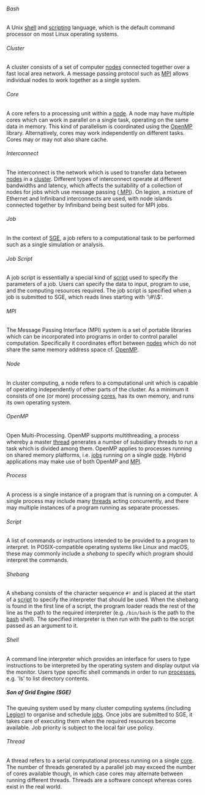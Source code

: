 ###### Bash

A Unix [ shell](#shell "wikilink") and [ scripting](#script "wikilink") language, which is the default command processor on most Linux operating systems. 

###### Cluster

A cluster consists of a set of computer [ nodes](#nodes "wikilink") connected together over a fast local area network. A message passing protocol such as [ MPI](#mpi "wikilink") allows individual nodes to work together as a single system. 

###### Core

A core refers to a processing unit within a [ node](#node "wikilink"). A node may have multiple cores which can work in parallel on a single task, operating on the same data in memory. This kind of parallelism is coordinated using the [ OpenMP](#openmp "wikilink") library. Alternatively, cores may work independently on different tasks. Cores may or may not also share cache.

###### Interconnect

The interconnect is the network which is used to transfer data between [ nodes](#node "wikilink") in a [ cluster](#cluster "wikilink"). Different types of interconnect operate at different bandwidths and latency, which affects the suitability of a collection of nodes for jobs which use message passing ([ MPI](#mpi "wikilink")). On legion, a mixture of Ethernet and Infiniband interconnects are used, with node islands connected together by Infiniband being best suited for MPI jobs. 

###### Job

In the context of [ SGE](#sge "wikilink"), a job refers to a computational task to be performed such as a single simulation or analysis. 

###### Job Script

A job script is essentially a special kind of [ script](#script "wikilink") used to specify the parameters of a job. Users can specify the data to input, program to use, and the computing resources required. The job script is specified when a job is submitted to SGE, which reads lines starting with '\\#\\\\$'. 

###### MPI

The Message Passing Interface (MPI) system is a set of portable libraries which can be incorporated into programs in order to control parallel computation. Specifically it coordinates effort between [ nodes](#node "wikilink") which do not share the same memory address space cf. [ OpenMP](#openmp "wikilink"). 

###### Node

In cluster computing, a node refers to a computational unit which is capable of operating independently of other parts of the cluster. As a minimum it consists of one (or more) processing [ cores](#core "wikilink"), has its own memory, and runs its own operating system. 

###### OpenMP

Open Multi-Processing. OpenMP supports multithreading, a process whereby a master [ thread](#thread "wikilink") generates a number of subsidiary threads to run a task which is divided among them. OpenMP applies to processes running on shared memory platforms, i.e. [ jobs](#job "wikilink") running on a single [ node](#node "wikilink"). Hybrid applications may make use of both OpenMP and [ MPI](#mpi "wikilink"). 

###### Process

A process is a single instance of a program that is running on a computer. A single process may include many [ threads](#thread "wikilink") acting concurrently, and there may multiple instances of a program running as separate processes. 

###### Script

A list of commands or instructions intended to be provided to a program to interpret. In POSIX-compatible operating systems like Linux and macOS, these may commonly include a _shebang_ to specify which program should interpret the commands.

###### Shebang

A shebang consists of the character sequence `#!` and is placed at the start of a [script](#script "wikilink") to specify the interpreter that should be used. When the shebang is found in the first line of a script, the program loader reads the rest of the line as the path to the required interpreter (e.g. `/bin/bash` is the path to the [ bash](#bash "wikilink") shell). The specified interpreter is then run with the path to the script passed as an argument to it. 

###### Shell

A command line interpreter which provides an interface for users to type instructions to be interpreted by the operating system and display output via the monitor. Users type specific shell commands in order to run [ processes](#process "wikilink"), e.g. 'ls' to list directory contents. 

##### Son of Grid Engine (SGE)

The queuing system used by many cluster computing systems (including [Legion](Legion "wikilink")) to organise and schedule [ jobs](#job "wikilink"). Once jobs are submitted to SGE, it takes care of executing them when the required resources become available. Job priority is subject to the local fair use policy.

###### Thread

A thread refers to a serial computational process running on a single [ core](#core "wikilink"). The number of threads generated by a parallel job may exceed the number of cores available though, in which case cores may alternate between running different threads. Threads are a software concept whereas cores exist in the real world.
